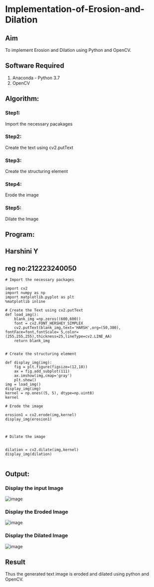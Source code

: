 # Implementation-of-Erosion-and-Dilation
## Aim
To implement Erosion and Dilation using Python and OpenCV.
## Software Required
1. Anaconda - Python 3.7
2. OpenCV
## Algorithm:
### Step1:
Import the necessary pacakages


### Step2:
Create the text using cv2.putText

### Step3:
Create the structuring element

### Step4:
Erode the image

### Step5:
Dilate the Image

 
## Program:
## Harshini Y
## reg no:212223240050
``` 
# Import the necessary packages

import cv2
import numpy as np
import matplotlib.pyplot as plt
%matplotlib inline

# Create the Text using cv2.putText
def load_img():
    blank_img =np.zeros((600,600))
    font = cv2.FONT_HERSHEY_SIMPLEX
    cv2.putText(blank_img,text='HARSH',org=(50,300), fontFace=font,fontScale= 5,color=(255,255,255),thickness=25,lineType=cv2.LINE_AA)
    return blank_img


# Create the structuring element

def display_img(img):
    fig = plt.figure(figsize=(12,10))
    ax = fig.add_subplot(111)
    ax.imshow(img,cmap='gray')
    plt.show()
img = load_img()
display_img(img)
kernel = np.ones((5, 5), dtype=np.uint8)
kernel

# Erode the image

erosion1 = cv2.erode(img,kernel)
display_img(erosion1)



# Dilate the image


dilation = cv2.dilate(img,kernel)
display_img(dilation)


```
## Output:

### Display the input Image
![image](https://github.com/user-attachments/assets/aaf45a45-b7e1-4e0f-8d48-d3460b64e6cd)


### Display the Eroded Image
![image](https://github.com/user-attachments/assets/db33f43e-215d-4ccf-a3f3-92ddd6b127f7)


### Display the Dilated Image
![image](https://github.com/user-attachments/assets/c8d56207-969e-4195-8b62-3f410a4117fd)


## Result
Thus the generated text image is eroded and dilated using python and OpenCV.
